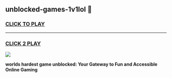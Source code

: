 
## unblocked-games-1v1lol 👋
<h3>
<a href="https://premium.freeplayer.one?title=unblocked-games-1v1lol&ref=14F">CLICK TO PLAY</a></h3>
<hr>

<h3>
<a href="https://premium.freeplayer.one?title=unblocked-games-1v1lol&ref=14F">CLICK 2 PLAY</a>
  
</h3>

<a href="https://premium.freeplayer.one?title=unblocked-games-1v1lol&ref=12F/"><img src="https://clearcache.store/games.png"></a>


**worlds hardest game unblocked: Your Gateway to Fun and Accessible Online Gaming**
